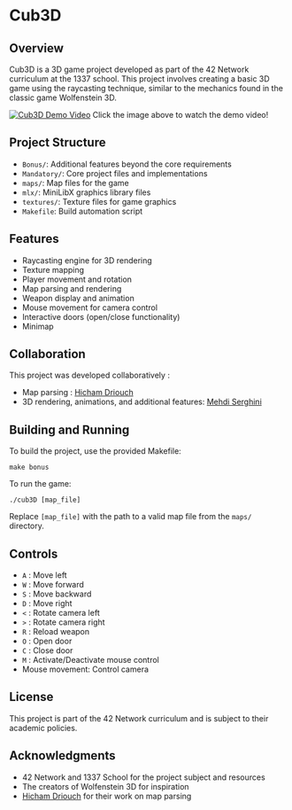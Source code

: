 # Cub3D

## Overview
Cub3D is a 3D game project developed as part of the 42 Network curriculum at the 1337 school. This project involves creating a basic 3D game using the raycasting technique, similar to the mechanics found in the classic game Wolfenstein 3D.

[![Cub3D Demo Video](https://img.youtube.com/vi/YOUR_VIDEO_ID/0.jpg)](https://youtu.be/AYjC75kCCzk?si=zbxT8YhsR1jSKB4s)
Click the image above to watch the demo video!

## Project Structure
- `Bonus/`: Additional features beyond the core requirements
- `Mandatory/`: Core project files and implementations
- `maps/`: Map files for the game
- `mlx/`: MiniLibX graphics library files
- `textures/`: Texture files for game graphics
- `Makefile`: Build automation script

## Features
- Raycasting engine for 3D rendering
- Texture mapping
- Player movement and rotation
- Map parsing and rendering
- Weapon display and animation
- Mouse movement for camera control
- Interactive doors (open/close functionality)
- Minimap

## Collaboration
This project was developed collaboratively :
- Map parsing : [Hicham Driouch](https://github.com/paybat) 
- 3D rendering, animations, and additional features: [Mehdi Serghini](https://github.com/Serghini04)


## Building and Running
To build the project, use the provided Makefile:

```
make bonus
```

To run the game:

```
./cub3D [map_file]
```

Replace `[map_file]` with the path to a valid map file from the `maps/` directory.

## Controls
- `A` : Move left
- `W` : Move forward
- `S` : Move backward
- `D` : Move right
- `<` : Rotate camera left
- `>` : Rotate camera right
- `R` : Reload weapon
- `O` : Open door
- `C` : Close door
- `M` : Activate/Deactivate mouse control
- Mouse movement: Control camera

## License
This project is part of the 42 Network curriculum and is subject to their academic policies.

## Acknowledgments
- 42 Network and 1337 School for the project subject and resources
- The creators of Wolfenstein 3D for inspiration
- [Hicham Driouch](https://github.com/paybat) for their work on map parsing
